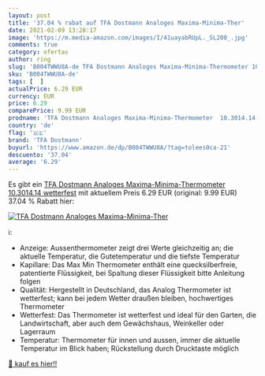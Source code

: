 ```yaml
---
layout: post
title: '37.04 % rabat auf TFA Dostmann Analoges Maxima-Minima-Ther'
date: 2021-02-09 13:28:17
image: 'https://m.media-amazon.com/images/I/41uayabRUpL._SL200_.jpg'
comments: true
category: ofertas
author: ring
slug: 'B004TWWU8A-de TFA Dostmann Analoges Maxima-Minima-Thermometer 10.3014.14...'
sku: 'B004TWWU8A-de'
tags: [  ]
actualPrice: 6.29 EUR
currency: EUR
price: 6.29
comparePrice: 9.99 EUR
prodname: 'TFA Dostmann Analoges Maxima-Minima-Thermometer  10.3014.14  wetterfest'
country: 'de'
flag: '🇩🇪'
brand: 'TFA Dostmann'
buyurl: 'https://www.amazon.de/dp/B004TWWU8A/?tag=tolees0ca-21'
descuento: '37.04'
average: '6.29'
---
```


Es gibt ein [TFA Dostmann Analoges Maxima-Minima-Thermometer  10.3014.14  wetterfest](https://www.amazon.de/dp/B004TWWU8A/?tag=tolees0ca-21) mit aktuellem Preis 6.29 EUR (original: 9.99 EUR) 37.04 % Rabatt hier:

[![TFA Dostmann Analoges Maxima-Minima-Ther](https://m.media-amazon.com/images/I/41uayabRUpL._SL200_.jpg)](https://www.amazon.de/dp/B004TWWU8A/?tag=tolees0ca-21)

ℹ️:

- Anzeige: Aussenthermometer zeigt drei Werte gleichzeitig an; die aktuelle Temperatur, die Gutetemperatur und die tiefste Temperatur
- Kapillare: Das Max Min Thermometer enthält eine quecksilberfreie, patentierte Flüssigkeit, bei Spaltung dieser Flüssigkeit bitte Anleitung folgen
- Qualität: Hergestellt in Deutschland, das Analog Thermometer ist wetterfest; kann bei jedem Wetter draußen bleiben, hochwertiges Thermometer
- Wetterfest: Das Thermometer ist wetterfest und ideal für den Garten, die Landwirtschaft, aber auch dem Gewächshaus, Weinkeller oder Lagerraum
- Temperatur: Thermometer für innen und aussen, immer die aktuelle Temperatur im Blick haben; Rückstellung durch Drucktaste möglich

[🛒 kauf es hier!!](https://www.amazon.de/dp/B004TWWU8A/?tag=tolees0ca-21)
